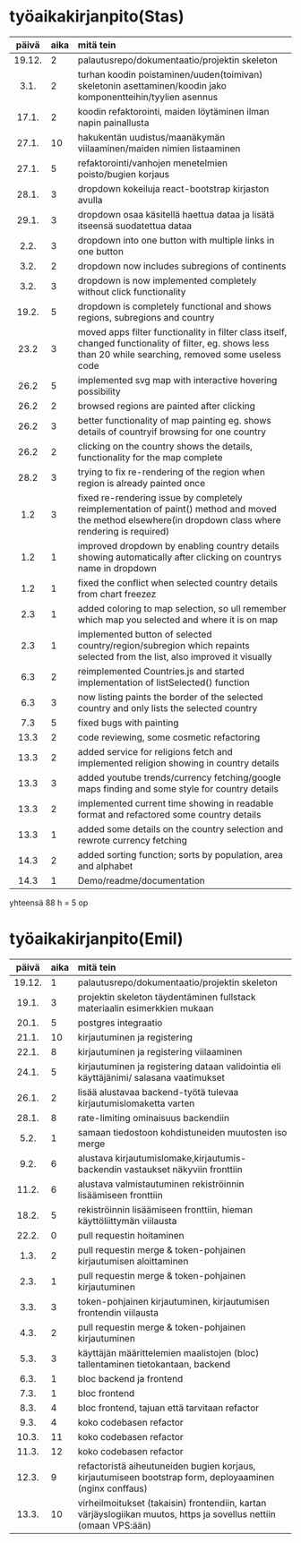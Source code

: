 # työaikakirjanpito(Stas)

| päivä | aika | mitä tein  |
| :----:|:-----| :-----|
| 19.12. | 2    | palautusrepo/dokumentaatio/projektin skeleton |
| 3.1. | 2    | turhan koodin poistaminen/uuden(toimivan) skeletonin asettaminen/koodin jako komponentteihin/tyylien asennus |
|17.1.|2  | koodin refaktorointi, maiden löytäminen ilman napin painallusta
|27.1.|10 | hakukentän uudistus/maanäkymän viilaaminen/maiden nimien listaaminen
|27.1.| 5 | refaktorointi/vanhojen menetelmien poisto/bugien korjaus
|28.1.| 3 | dropdown kokeiluja react-bootstrap kirjaston avulla
|29.1.| 3 | dropdown osaa käsitellä haettua dataa ja lisätä itseensä suodatettua dataa
|2.2.| 3 | dropdown into one button with multiple links in one button
|3.2.| 2 | dropdown now includes subregions of continents
|3.2.|3| dropdown is now implemented completely without click functionality
|19.2.|5| dropdown is completely functional and shows regions, subregions and country
|23.2|3| moved apps filter functionality in filter class itself, changed functionality of filter, eg. shows less than 20 while searching, removed some useless code
|26.2|5| implemented svg map with interactive hovering possibility
|26.2|2| browsed regions are painted after clicking
|26.2|3| better functionality of map painting eg. shows details of countryif browsing for one country
|26.2|2| clicking on the country shows the details, functionality for the map complete
|28.2|3| trying to fix re-rendering of the region when region is already painted once
|1.2|3| fixed re-rendering issue by completely reimplementation of paint() method and moved the method elsewhere(in dropdown class where rendering is required)
|1.2|1| improved dropdown by enabling country details showing automatically after clicking on countrys name in dropdown
|1.2|1| fixed the conflict when selected country details from chart freezez
|2.3|1| added coloring to map selection, so ull remember which map you selected and where it is on map
|2.3|1| implemented button of selected country/region/subregion which repaints selected from the list, also improved it visually
|6.3|2| reimplemented Countries.js and started implementation of listSelected() function
|6.3|3| now listing paints the border of the selected country and only lists the selected country
|7.3|5| fixed bugs with painting
|13.3|2| code reviewing, some cosmetic refactoring
|13.3|2| added service for religions fetch and implemented religion showing in country details
|13.3|3| added youtube trends/currency fetching/google maps finding and some style for country details
|13.3|2| implemented current time showing in readable format and refactored some country details
|13.3|1| added some details on the country selection and rewrote currency fetching
|14.3|2| added sorting function; sorts by population, area and alphabet
|14.3|1| Demo/readme/documentation

yhteensä 88 h = 5 op

# työaikakirjanpito(Emil)

| päivä | aika | mitä tein  |
| :----:|:-----| :-----|
| 19.12.| 1  | palautusrepo/dokumentaatio/projektin skeleton |
| 19.1. | 3  | projektin skeleton täydentäminen fullstack materiaalin esimerkkien mukaan|
| 20.1. | 5  | postgres integraatio |
| 21.1. | 10 | kirjautuminen ja registering |
| 22.1. | 8   | kirjautuminen ja registering viilaaminen |
| 24.1. | 5   | kirjautuminen ja registering dataan validointia eli käyttäjänimi/ salasana vaatimukset|
| 26.1. | 2   | lisää alustavaa backend-työtä tulevaa kirjautumislomaketta varten|
| 28.1. | 8   | rate-limiting ominaisuus backendiin|
| 5.2. | 1   | samaan tiedostoon kohdistuneiden muutosten iso merge|
| 9.2. | 6   | alustava kirjautumislomake,kirjautumis-backendin vastaukset näkyviin fronttiin|
| 11.2. | 6   | alustava valmistautuminen rekiströinnin lisäämiseen fronttiin|
| 18.2. | 5   | rekiströinnin lisäämiseen fronttiin, hieman käyttöliittymän viilausta|
| 22.2. | 0   | pull requestin hoitaminen|
| 1.3. | 2   | pull requestin merge & token-pohjainen kirjautumisen aloittaminen|
| 2.3. | 1   | pull requestin merge & token-pohjainen kirjautuminen|
| 3.3. | 3   | token-pohjainen kirjautuminen, kirjautumisen frontendin viilausta|
| 4.3. | 2   | pull requestin merge & token-pohjainen kirjautuminen|
| 5.3. | 3   | käyttäjän määrittelemien maalistojen (bloc) tallentaminen tietokantaan, backend|
| 6.3. | 1   | bloc backend ja frontend|
| 7.3. | 1   | bloc frontend|
| 8.3. | 4   | bloc frontend, tajuan että tarvitaan refactor|
| 9.3. | 4   | koko codebasen refactor|
| 10.3. | 11  | koko codebasen refactor|
| 11.3. | 12  | koko codebasen refactor|
| 12.3. | 9  | refactoristä aiheutuneiden bugien korjaus, kirjautumiseen bootstrap form, deployaaminen (nginx conffaus)|
| 13.3. | 10  | virheilmoitukset (takaisin) frontendiin, kartan värjäyslogiikan muutos, https ja sovellus nettiin (omaan VPS:ään) |


